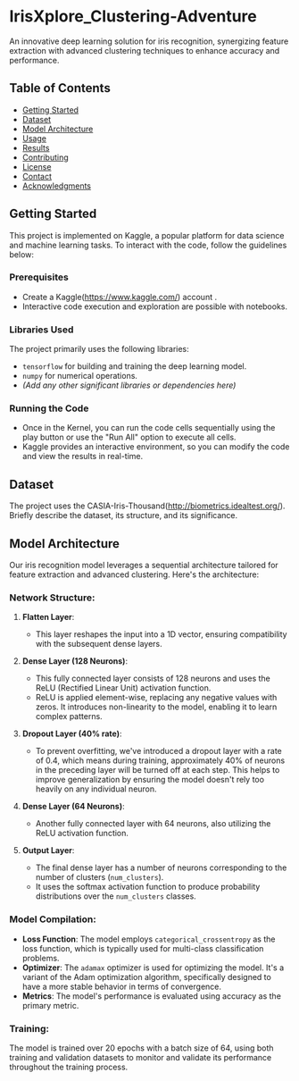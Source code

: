 # IrisXplore_Clustering-Adventure
An innovative deep learning solution for iris recognition, synergizing feature extraction with advanced clustering techniques to enhance accuracy and performance.

## Table of Contents

- [Getting Started](#getting-started)
- [Dataset](#dataset)
- [Model Architecture](#model-architecture)
- [Usage](#usage)
- [Results](#results)
- [Contributing](#contributing)
- [License](#license)
- [Contact](#contact)
- [Acknowledgments](#acknowledgments)

## Getting Started

This project is implemented on Kaggle, a popular platform for data science and machine learning tasks. To interact with the code, follow the guidelines below:

### Prerequisites

- Create a Kaggle(https://www.kaggle.com/) account .
- Interactive code execution and exploration are possible with notebooks.


### Libraries Used

The project primarily uses the following libraries:
- `tensorflow` for building and training the deep learning model.
- `numpy` for numerical operations.
- *(Add any other significant libraries or dependencies here)*

### Running the Code

- Once in the Kernel, you can run the code cells sequentially using the play button or use the "Run All" option to execute all cells.
- Kaggle provides an interactive environment, so you can modify the code and view the results in real-time.


## Dataset
The project uses the CASIA-Iris-Thousand(http://biometrics.idealtest.org/). Briefly describe the dataset, its structure, and its significance.

## Model Architecture

Our iris recognition model leverages a sequential architecture tailored for feature extraction and advanced clustering. Here's  the architecture:

### Network Structure:

1. **Flatten Layer**:
   - This layer reshapes the input into a 1D vector, ensuring compatibility with the subsequent dense layers.

2. **Dense Layer (128 Neurons)**:
   - This fully connected layer consists of 128 neurons and uses the ReLU (Rectified Linear Unit) activation function.
   - ReLU is applied element-wise, replacing any negative values with zeros. It introduces non-linearity to the model, enabling it to learn complex patterns.

3. **Dropout Layer (40% rate)**:
   - To prevent overfitting, we've introduced a dropout layer with a rate of 0.4, which means during training, approximately 40% of neurons in the preceding layer will be turned off at each step. This helps to improve generalization by ensuring the model doesn't rely too heavily on any individual neuron.

4. **Dense Layer (64 Neurons)**:
   - Another fully connected layer with 64 neurons, also utilizing the ReLU activation function.

5. **Output Layer**:
   - The final dense layer has a number of neurons corresponding to the number of clusters (`num_clusters`).
   - It uses the softmax activation function to produce probability distributions over the `num_clusters` classes.

### Model Compilation:

- **Loss Function**: The model employs `categorical_crossentropy` as the loss function, which is typically used for multi-class classification problems.
- **Optimizer**: The `adamax` optimizer is used for optimizing the model. It's a variant of the Adam optimization algorithm, specifically designed to have a more stable behavior in terms of convergence.
- **Metrics**: The model's performance is evaluated using accuracy as the primary metric.

### Training:

The model is trained over 20 epochs with a batch size of 64, using both training and validation datasets to monitor and validate its performance throughout the training process.


